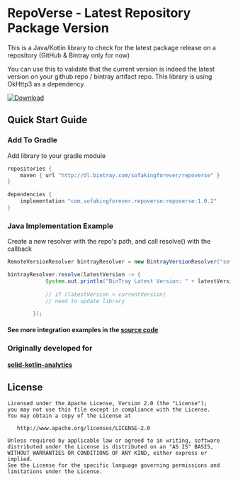 # RepoVerse - Latest Repository Package Version
This is a Java/Kotlin library to check for the latest package release on a repository (GitHub & Bintray only for now)

You can use this to validate that the current version is indeed the latest version on your github repo / bintray artifact repo. This library is using OkHttp3 as a dependency.

[![Download](https://api.bintray.com/packages/sofakingforever/repoverse/repoverse-kotlin/images/download.svg) ](https://bintray.com/sofakingforever/repoverse/repoverse-kotlin/_latestVersion)

## Quick Start Guide

### Add To Gradle
Add library to your gradle module

```gradle
repositories {
    maven { url "http://dl.bintray.com/sofakingforever/repoverse" }
}

dependencies {
    implementation "com.sofakingforever.repoverse:repoverse:1.0.2"
}
```

### Java Implementation Example
Create a new resolver with the repo's path, and call resolve() with the callback

```java
RemoteVersionResolver bintrayResolver = new BintrayVersionResolver("sofakingforever/repoverse/repoverse-kotlin");

bintrayResolver.resolve(latestVersion -> {
            System.out.println("BinTray Latest Version: " + latestVersion.toString());
            
            // if (latestVersion > currentVersion)
            // need to update library

        });
```

#### See more integration examples in the [source code](https://github.com/sofakingforever/repoverse-kotlin/blob/master/src/main/java/com/sofakingforever/repoverse/Main.java)


### Originally developed for
#### [solid-kotlin-analytics](https://github.com/sofakingforever/solid-kotlin-analytics)

License
-------

    Licensed under the Apache License, Version 2.0 (the "License");
    you may not use this file except in compliance with the License.
    You may obtain a copy of the License at

       http://www.apache.org/licenses/LICENSE-2.0

    Unless required by applicable law or agreed to in writing, software
    distributed under the License is distributed on an "AS IS" BASIS,
    WITHOUT WARRANTIES OR CONDITIONS OF ANY KIND, either express or implied.
    See the License for the specific language governing permissions and
    limitations under the License.

